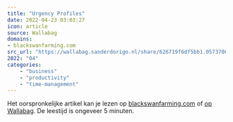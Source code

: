 ```yaml
---
title: "Urgency Profiles"
date: 2022-04-23 03:03:27
icon: article
source: Wallabag
domains:
- blackswanfarming.com
src_url: "https://wallabag.sanderdorigo.nl/share/626719f6df5bb1.05737062"
2022: "04"
categories:
    - "business"
    - "productivity"
    - "time-management"
---
```

Het oorspronkelijke artikel kan je lezen op [blackswanfarming.com](https://blackswanfarming.com/urgency-profiles/) of [op Wallabag](https://wallabag.sanderdorigo.nl/share/626719f6df5bb1.05737062). De leestijd is ongeveer 5 minuten.